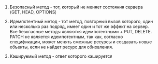 1. Безопасный метод - тот, который не меняет состояния сервера (GET, HEAD, OPTIONS)

2. Идемпотентный метод - тот метод, повторный вызов которого, один или несколько раз подряд, имеет один и тот же эффект на сервер. Все безопасные методы являются идемпотентными + PUT, DELETE. PATCH не является идемпотентным, так как, согласно спецификации, может менять смежные ресурсы и создавать новые объекты, если не найдет ресурс для обновления.

3. Кэшируемый метод - ответ которого кэшируется